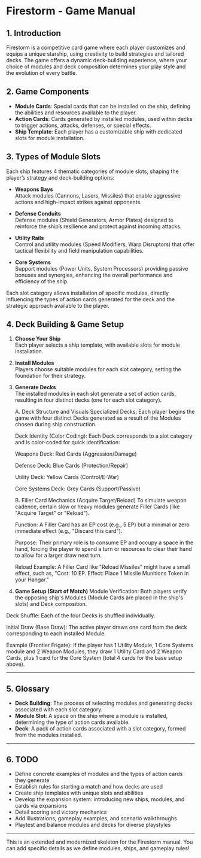 # Firestorm - Game Manual

## 1. Introduction

Firestorm is a competitive card game where each player customizes and equips a unique starship, using creativity to build strategies and tailored decks. The game offers a dynamic deck-building experience, where your choice of modules and deck composition determines your play style and the evolution of every battle.

## 2. Game Components

- **Module Cards**: Special cards that can be installed on the ship, defining the abilities and resources available to the player.
- **Action Cards**: Cards generated by installed modules, used within decks to trigger actions, attacks, defenses, or special effects.
- **Ship Template**: Each player has a customizable ship with dedicated slots for module installation.

## 3. Types of Module Slots

Each ship features 4 thematic categories of module slots, shaping the player’s strategy and deck-building options:

- **Weapons Bays**  
  Attack modules (Cannons, Lasers, Missiles) that enable aggressive actions and high-impact strikes against opponents.

- **Defense Conduits**  
  Defense modules (Shield Generators, Armor Plates) designed to reinforce the ship’s resilience and protect against incoming attacks.

- **Utility Rails**  
  Control and utility modules (Speed Modifiers, Warp Disruptors) that offer tactical flexibility and field manipulation capabilities.

- **Core Systems**  
  Support modules (Power Units, System Processors) providing passive bonuses and synergies, enhancing the overall performance and efficiency of the ship.

Each slot category allows installation of specific modules, directly influencing the types of action cards generated for the deck and the strategic approach available to the player.

## 4. Deck Building & Game Setup

1. **Choose Your Ship**  
   Each player selects a ship template, with available slots for module installation.

2. **Install Modules**  
   Players choose suitable modules for each slot category, setting the foundation for their strategy.

3. **Generate Decks**  
   The installed modules in each slot generate a set of action cards, resulting in four distinct decks (one for each slot category).

    A. Deck Structure and Visuals
    Specialized Decks: Each player begins the game with four distinct Decks generated as a result of the Modules chosen during ship construction.
    
    Deck Identity (Color Coding): Each Deck corresponds to a slot category and is color-coded for quick identification:
    
    Weapons Deck: Red Cards (Aggression/Damage)
    
    Defense Deck: Blue Cards (Protection/Repair)
    
    Utility Deck: Yellow Cards (Control/E-War)
    
    Core Systems Deck: Grey Cards (Support/Passive)
    
    B. Filler Card Mechanics (Acquire Target/Reload)
    To simulate weapon cadence, certain slow or heavy modules generate Filler Cards (like "Acquire Target" or "Reload").
    
    Function: A Filler Card has an EP cost (e.g., 5 EP) but a minimal or zero immediate effect (e.g., "Discard this card").
    
    Purpose: Their primary role is to consume EP and occupy a space in the hand, forcing the player to spend a turn or resources to clear their hand to allow for a larger draw next turn.
    
    Reload Example: A Filler Card like "Reload Missiles" might have a small effect, such as, "Cost: 10 EP. Effect: Place 1 Missile Munitions Token in your Hangar."

4. **Game Setup (Start of Match)**
Module Verification: Both players verify the opposing ship's Modules (Module Cards are placed in the ship's slots) and Deck composition.

Deck Shuffle: Each of the four Decks is shuffled individually.

Initial Draw (Base Draw): The active player draws one card from the deck corresponding to each installed Module.

Example (Frontier Frigate): If the player has 1 Utility Module, 1 Core Systems module and 2 Weapon Modules, they draw 1 Utility Card and 2 Weapon Cards, plus 1 card for the Core System (total 4 cards for the base setup above).

---

## 5. Glossary

- **Deck Building**: The process of selecting modules and generating decks associated with each slot category.
- **Module Slot**: A space on the ship where a module is installed, determining the type of action cards available.
- **Deck**: A pack of action cards associated with a slot category, formed from the modules installed.

---

## 6. TODO

- Define concrete examples of modules and the types of action cards they generate
- Establish rules for starting a match and how decks are used
- Create ship templates with unique slots and abilities
- Develop the expansion system: introducing new ships, modules, and cards via expansions
- Detail scoring and victory mechanics
- Add illustrations, gameplay examples, and scenario walkthroughs
- Playtest and balance modules and decks for diverse playstyles

---

This is an extended and modernized skeleton for the Firestorm manual. You can add specific details as we define modules, ships, and gameplay rules!
